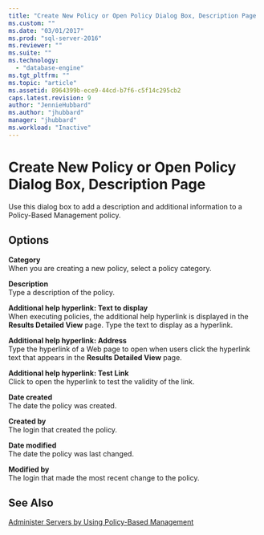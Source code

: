 ```yaml
---
title: "Create New Policy or Open Policy Dialog Box, Description Page | Microsoft Docs"
ms.custom: ""
ms.date: "03/01/2017"
ms.prod: "sql-server-2016"
ms.reviewer: ""
ms.suite: ""
ms.technology: 
  - "database-engine"
ms.tgt_pltfrm: ""
ms.topic: "article"
ms.assetid: 8964399b-ece9-44cd-b7f6-c5f14c295cb2
caps.latest.revision: 9
author: "JennieHubbard"
ms.author: "jhubbard"
manager: "jhubbard"
ms.workload: "Inactive"
---
```

# Create New Policy or Open Policy Dialog Box, Description Page
  Use this dialog box to add a description and additional information to a Policy-Based Management policy.  
  
## Options  
 **Category**  
 When you are creating a new policy, select a policy category.  
  
 **Description**  
 Type a description of the policy.  
  
 **Additional help hyperlink: Text to display**  
 When executing policies, the additional help hyperlink is displayed in the **Results Detailed View** page. Type the text to display as a hyperlink.  
  
 **Additional help hyperlink: Address**  
 Type the hyperlink of a Web page to open when users click the hyperlink text that appears in the **Results Detailed View** page.  
  
 **Additional help hyperlink: Test Link**  
 Click to open the hyperlink to test the validity of the link.  
  
 **Date created**  
 The date the policy was created.  
  
 **Created by**  
 The login that created the policy.  
  
 **Date modified**  
 The date the policy was last changed.  
  
 **Modified by**  
 The login that made the most recent change to the policy.  
  
## See Also  
 [Administer Servers by Using Policy-Based Management](../../relational-databases/policy-based-management/administer-servers-by-using-policy-based-management.md)  
  
  
